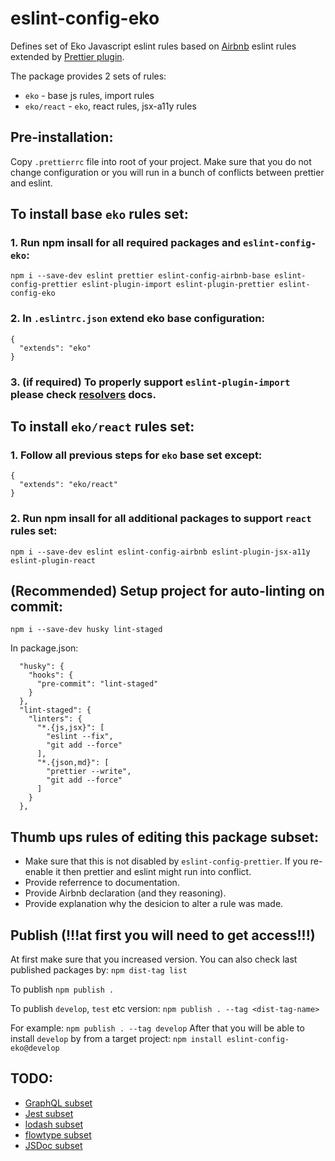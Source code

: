 # eslint-config-eko

Defines set of Eko Javascript eslint rules based on [Airbnb](https://github.com/airbnb/javascript) eslint rules extended by [Prettier plugin](https://github.com/prettier/eslint-plugin-prettier).

The package provides 2 sets of rules:
* `eko` - base js rules, import rules
* `eko/react` - `eko`, react rules, jsx-a11y rules

## Pre-installation:

Copy `.prettierrc` file into root of your project. Make sure that you do not change configuration or you will run in a bunch of conflicts between prettier and eslint.

## To install base `eko` rules set:

### 1. Run npm insall for all required packages and `eslint-config-eko`:

`npm i --save-dev eslint prettier eslint-config-airbnb-base eslint-config-prettier eslint-plugin-import eslint-plugin-prettier eslint-config-eko`

### 2. In `.eslintrc.json` extend eko base configuration:

```
{
  "extends": "eko"
}
```

### 3. (if required) To properly support `eslint-plugin-import` please check [resolvers](https://github.com/benmosher/eslint-plugin-import#resolvers) docs.

## To install `eko/react` rules set:

### 1. Follow all previous steps for `eko` base set except:
```
{
  "extends": "eko/react"
}
```

### 2. Run npm insall for all additional packages to support `react` rules set:

`npm i --save-dev eslint eslint-config-airbnb eslint-plugin-jsx-a11y eslint-plugin-react`

## (Recommended) Setup project for auto-linting on commit:
`npm i --save-dev husky lint-staged`

In package.json:
```
  "husky": {
    "hooks": {
      "pre-commit": "lint-staged"
    }
  },
  "lint-staged": {
    "linters": {
      "*.{js,jsx}": [
        "eslint --fix",
        "git add --force"
      ],
      "*.{json,md}": [
        "prettier --write",
        "git add --force"
      ]
    }
  },
```

## Thumb ups rules of editing this package subset:

* Make sure that this is not disabled by `eslint-config-prettier`. If you re-enable it then prettier and eslint might run into conflict.
* Provide referrence to documentation.
* Provide Airbnb declaration (and they reasoning).
* Provide explanation why the desicion to alter a rule was made.

## Publish (!!!at first you will need to get access!!!)

At first make sure that you increased version. You can also check last published packages by:
`npm dist-tag list`

To publish
`npm publish .`

To publish `develop`, `test` etc version:
`npm publish . --tag <dist-tag-name>`

For example: `npm publish . --tag develop`
After that you will be able to install `develop` by from a target project:
`npm install eslint-config-eko@develop`

## TODO:
* [GraphQL subset](https://github.com/apollographql/eslint-plugin-graphql)
* [Jest subset](https://github.com/jest-community/eslint-plugin-jest)
* [lodash subset](https://github.com/wix/eslint-plugin-lodash)
* [flowtype subset](https://github.com/gajus/eslint-plugin-flowtype)
* [JSDoc subset](https://github.com/gajus/eslint-plugin-jsdoc)

